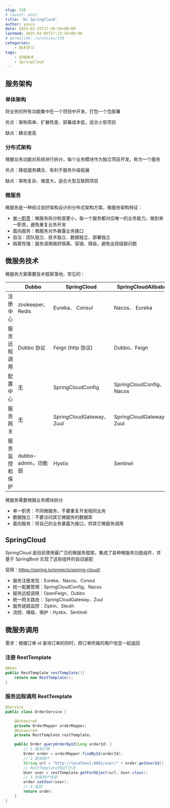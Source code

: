 ```yaml
---
slug: 158
# layout: post
title: 'Hi SpringCloud'
author: yexca
date: 2024-02-25T17:56:54+08:00
lastmod: 2025-02-05T17:13:54+09:00
# permalink: /archives/158
categories:
    - 技术学习
tags:
    - 后端技术
    - SpringCloud
--- 
```


## 服务架构

### 单体架构

将业务的所有功能集中在一个项目中开发，打包一个包部署

优点：架构简单、扩展性差、部署成本低，适合小型项目

缺点：耦合度高

### 分布式架构

根据业务功能对系统进行拆分，每个业务模块作为独立项目开发，称为一个服务

优点：降低服务耦合、有利于服务升级拓展

缺点：架构复杂、难度大，适合大型互联网项目

### 微服务

微服务是一种经过良好架构设计的分布式架构方案，微服务架构特征：

* [单一职责](https://blog.yexca.net/archives/93#%E9%9D%A2%E5%90%91%E5%AF%B9%E8%B1%A1%E8%AE%BE%E8%AE%A1%E5%8E%9F%E5%88%99)：微服务拆分粒度更小，每一个服务都对应唯一的业务能力，做到单一职责，避免重复业务开发
* 面向服务：微服务对外暴露业务接口
* 自治：团队独立、技术独立、数据独立、部署独立
* 隔离性强：服务调用做好隔离、容错、降级，避免出现级联问题

## 微服务技术

微服务方案需要技术框架落地，常见的：

|                | Dubbo               | SpringCloud               | SpringCloudAlibaba        |
| -------------- | ------------------- | ------------------------- | ------------------------- |
| 注册中心       | zookeeper、 Redis   | Eureka、 Consul           | Nacos、 Eureka            |
| 服务远程调用   | Dubbo 协议           | Feign (http 协议)          | Dubbo、Feign              |
| 配置中心       | 无                  | SpringCloudConfig         | SpringCloudConfig、 Nacos |
| 服务网关       | 无                  | SpringCloudGateway、 Zuul | SpringCloudGateway、 Zuul |
| 服务监控和保护 | dubbo-admin，功能弱 | Hystix                    | Sentinel                  |

微服务需要根据业务模块拆分

* 单一职责：不同微服务，不要重复开发相同业务
* 数据独立：不要访问其它微服务的数据库
* 面向服务：将自己的业务暴露为接口，供其它微服务调用

## SpringCloud

SpringCloud 是目前使用最广泛的微服务框架。集成了各种微服务功能组件，并基于 SpringBoot 实现了这些组件的自动装配

官网：<https://spring.io/projects/spring-cloud/>

* 服务注册发现：Eureka、Nacos、Consul
* 统一配置管理：SpringCloudConfig、Nacos
* 服务远程调用：OpenFeign、Dubbo
* 统一网关路由： SpringCloudGateway、Zuul
* 服务链路监控：Zipkin、Sleuth
* 流控、降级、保护：Hystix、Sentinel

## 微服务调用

需求：根据订单 id 查询订单的同时，把订单所属的用户信息一起返回

### 注册 RestTemplate

```java
@Bean
public RestTemplate restTemplate(){
    return new RestTemplate();
}
```

### 服务远程调用 RestTemplate

```java
@Service
public class OrderService {

    @Autowired
    private OrderMapper orderMapper;
    @Autowired
    private RestTemplate restTemplate;

    public Order queryOrderById(Long orderId) {
        // 1.查询订单
        Order order = orderMapper.findById(orderId);
        // 2.查询用户
        String url = "http://localhost:8081/user/" + order.getUserId();
        // RestTemplate的GET方法
        User user = restTemplate.getForObject(url, User.class);
        // 3.封装用户信息
        order.setUser(user);
        // 4.返回
        return order;
    }
}
```
